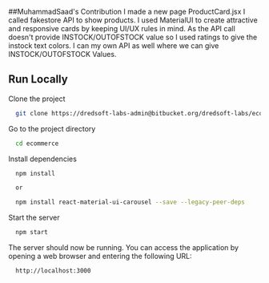 ##MuhammadSaad's Contribution
I made a new page ProductCard.jsx
I called fakestore API to show products.
I used MaterialUI to create attractive and responsive cards by keeping UI/UX rules in mind.
As the API call doesn't provide INSTOCK/OUTOFSTOCK value so I used ratings to give the instock text colors. I can my own API as well where we can give INSTOCK/OUTOFSTOCK Values.


## Run Locally

Clone the project

```bash
  git clone https://dredsoft-labs-admin@bitbucket.org/dredsoft-labs/ecommerce.git
```

Go to the project directory

```bash
  cd ecommerce
```

Install dependencies

```bash
  npm install

  or 

  npm install react-material-ui-carousel --save --legacy-peer-deps
```

Start the server

```bash
  npm start
```

The server should now be running. You can access the application by opening a web browser and entering the following URL:

```bash
  http://localhost:3000
```
